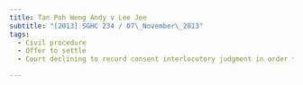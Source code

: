 ```yaml
---
title: Tan Poh Weng Andy v Lee Jee 
subtitle: "[2013] SGHC 234 / 07\_November\_2013"
tags:
  - Civil procedure
  - Offer to settle
  - Court declining to record consent interlocutory judgment in order to refer matter to Attorney-General for investigation

---
```


